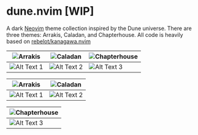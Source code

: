 # dune.nvim [WIP]
A dark [Neovim](https://github.com/neovim/neovim) theme collection inspired by the Dune universe. There are three themes: Arrakis, Caladan, and Chapterhouse. All code is heavily based on [rebelot/kanagawa.nvim](https://github.com/rebelot/kanagawa.nvim.git)

| ![Arrakis](https://github.com/szammyboi/dune.nvim/blob/main/Arrakis@2x.png?raw=true) | ![Caladan](https://github.com/szammyboi/dune.nvim/blob/main/Caladan@2x.png?raw=true) | ![Chapterhouse](https://github.com/szammyboi/dune.nvim/blob/main/Chapterhouse@2x.png?raw=true) |
|---------|---------|---------|
| ![Alt Text 1](https://github.com/szammyboi/dune.nvim/blob/main/arrakis.png?raw=true) | ![Alt Text 2](https://github.com/szammyboi/dune.nvim/blob/main/caladan.png?raw=true) | ![Alt Text 3](https://github.com/szammyboi/dune.nvim/blob/main/chapterhouse.png?raw=true) |


| ![Arrakis](https://github.com/szammyboi/dune.nvim/blob/main/Arrakis@2x.png?raw=true) | ![Caladan](https://github.com/szammyboi/dune.nvim/blob/main/Caladan@2x.png?raw=true) |
|---------|---------|
| ![Alt Text 1](https://github.com/szammyboi/dune.nvim/blob/main/arrakis.png?raw=true) | ![Alt Text 2](https://github.com/szammyboi/dune.nvim/blob/main/caladan.png?raw=true)|

| ![Chapterhouse](https://github.com/szammyboi/dune.nvim/blob/main/Chapterhouse@2x.png?raw=true) |
|---------|
| ![Alt Text 3](https://github.com/szammyboi/dune.nvim/blob/main/chapterhouse.png?raw=true) |
